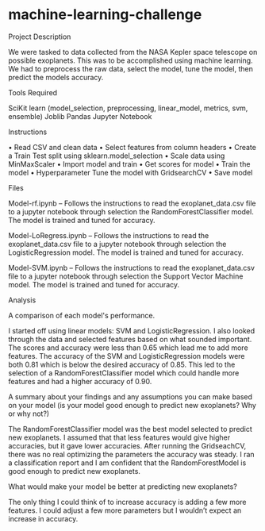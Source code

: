 # machine-learning-challenge

Project Description

We were tasked to data collected from the NASA Kepler space telescope on possible exoplanets. This was to be accomplished using machine learning. We had to preprocess the raw data, select the model, tune the model, then predict the models accuracy. 

Tools Required

SciKit learn (model_selection, preprocessing, linear_model, metrics, svm, ensemble)
Joblib
Pandas
Jupyter Notebook

Instructions

•	Read CSV and clean data
•	Select features from column headers
•	Create a Train Test split using sklearn.model_selection
•	Scale data using MinMaxScaler
•	Import model and train
•	Get scores for model
•	Train the model 
•	Hyperparameter Tune the model with GridsearchCV
•	Save model

Files

Model-rf.ipynb – Follows the instructions to read the exoplanet_data.csv file to a jupyter notebook through selection the RandomForestClassifier model. The model is trained and tuned for accuracy. 

Model-LoRegress.ipynb – Follows the instructions to read the exoplanet_data.csv file to a jupyter notebook through selection the LogisticRegression model. The model is trained and tuned for accuracy.

Model-SVM.ipynb – Follows the instructions to read the exoplanet_data.csv file to a jupyter notebook through selection the Support Vector Machine model. The model is trained and tuned for accuracy. 



Analysis

A comparison of each model's performance.

I started off using linear models: SVM and LogisticRegression. I also looked through the data and selected features based on what sounded important. The scores and accuracy were less than 0.65 which lead me to add more features. The accuracy of the SVM and LogisticRegression models were both 0.81 which is below the desired accuracy of 0.85. This led to the selection of a RandomForestClassifier model which could handle more features and had a higher accuracy of 0.90.

A summary about your findings and any assumptions you can make based on your model (is your model good enough to predict new exoplanets? Why or why not?)

The RandomForestClassifier model was the best model selected to predict new exoplanets. I assumed that that less features would give higher accuracies, but it gave lower accuracies. After running the GridseachCV, there was no real optimizing the parameters the accuracy was steady. I ran a classification report and I am confident that the RandomForestModel is good enough to predict new exoplanets.

What would make your model be better at predicting new exoplanets?

The only thing I could think of to increase accuracy is adding a few more features. I could adjust a few more parameters but I wouldn’t expect an increase in accuracy.
